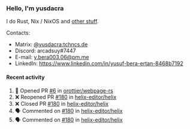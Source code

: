 ### Hello, I'm yusdacra

I do Rust, Nix / NixOS and [other stuff](https://yusdacra.gitlab.io/about).

Contacts:
- Matrix: [@yusdacra:tchncs.de](https://matrix.to/#/@yusdacra:tchncs.de)
- Discord: arcadsuy#7447
- E-mail: y.bera003.06@pm.me
- LinkedIn: https://www.linkedin.com/in/yusuf-bera-ertan-8468b7192

#### Recent activity

<!--START_SECTION:activity-->
1. 💪 Opened PR [#6](https://github.com/orottier/webpage-rs/pull/6) in [orottier/webpage-rs](https://github.com/orottier/webpage-rs)
2. ❌ Reopened PR [#180](https://github.com/helix-editor/helix/pull/180) in [helix-editor/helix](https://github.com/helix-editor/helix)
3. ❌ Closed PR [#180](https://github.com/helix-editor/helix/pull/180) in [helix-editor/helix](https://github.com/helix-editor/helix)
4. 🗣 Commented on [#180](https://github.com/helix-editor/helix/issues/180) in [helix-editor/helix](https://github.com/helix-editor/helix)
5. 🗣 Commented on [#180](https://github.com/helix-editor/helix/issues/180) in [helix-editor/helix](https://github.com/helix-editor/helix)
<!--END_SECTION:activity-->
